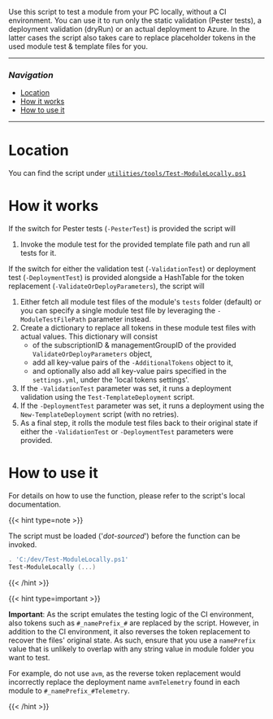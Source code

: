Use this script to test a module from your PC locally, without a CI environment. You can use it to run only the static validation (Pester tests), a deployment validation (dryRun) or an actual deployment to Azure. In the latter cases the script also takes care to replace placeholder tokens in the used module test & template files for you.

---

### _Navigation_

- [Location](#location)
- [How it works](#how-it-works)
- [How to use it](#how-to-use-it)

---
# Location

You can find the script under [`utilities/tools/Test-ModuleLocally.ps1`](https://github.com/Azure/bicep-registry-modules/blob/main/utilities/tools/Test-ModuleLocally.ps1)

# How it works

If the switch for Pester tests (`-PesterTest`) is provided the script will
1. Invoke the module test for the provided template file path and run all tests for it.

If the switch for either the validation test (`-ValidationTest`) or deployment test (`-DeploymentTest`) is provided alongside a HashTable for the token replacement (`-ValidateOrDeployParameters`), the script will
1. Either fetch all module test files of the module's `tests` folder (default) or you can specify a single module test file by leveraging the `-ModuleTestFilePath` parameter instead.
1. Create a dictionary to replace all tokens in these module test files with actual values. This dictionary will consist
    - of the subscriptionID & managementGroupID of the provided `ValidateOrDeployParameters` object,
    - add all key-value pairs of the `-AdditionalTokens` object to it,
    - and optionally also add all key-value pairs specified in the `settings.yml`, under the 'local tokens settings'.
1. If the `-ValidationTest` parameter was set, it runs a deployment validation using the `Test-TemplateDeployment` script.
1. If the `-DeploymentTest` parameter was set, it runs a deployment using the `New-TemplateDeployment` script (with no retries).
1. As a final step, it rolls the module test files back to their original state if either the `-ValidationTest` or `-DeploymentTest` parameters were provided.

# How to use it

For details on how to use the function, please refer to the script's local documentation.

{{< hint type=note >}}

The script must be loaded ('_dot-sourced_') before the function can be invoked.
```PowerShell
. 'C:/dev/Test-ModuleLocally.ps1'
Test-ModuleLocally (...)
```

{{< /hint >}}

{{< hint type=important >}}

**Important**: As the script emulates the testing logic of the CI environment, also tokens such as `#_namePrefix_#` are replaced by the script. However, in addition to the CI environment, it also reverses the token replacement to recover the files' original state. As such, ensure that you use a `namePrefix` value that is unlikely to overlap with any string value in module folder you want to test.

For example, do not use `avm`, as the reverse token replacement would incorrectly replace the deployment name `avmTelemetry` found in each module to `#_namePrefix_#Telemetry`.

{{< /hint >}}

